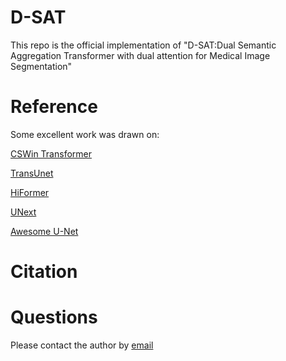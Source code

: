 # D-SAT
This repo is the official implementation of "D-SAT:Dual Semantic Aggregation Transformer with dual attention for Medical Image Segmentation"


# Reference
Some excellent work was drawn on:

[CSWin Transformer](https://github.com/microsoft/CSWin-Transformer)

[TransUnet](https://github.com/Beckschen/TransUNet)

[HiFormer](https://github.com/amirhossein-kz/HiFormer)

[UNext](https://github.com/jeya-maria-jose/UNeXt-pytorch)

[Awesome U-Net](https://github.com/NITR098/Awesome-U-Net)

# Citation


# Questions
Please contact the author by [email](dxkm622@gmail.com)
